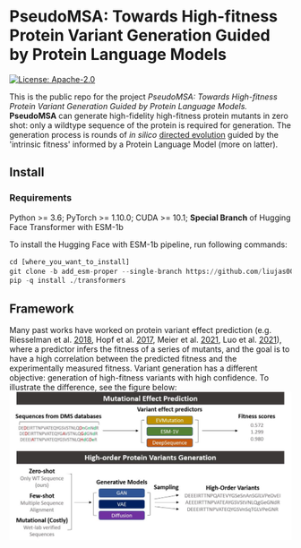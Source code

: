 # PseudoMSA: Towards High-fitness Protein Variant Generation Guided by Protein Language Models

[![License: Apache-2.0](https://img.shields.io/badge/License-Apache-2.svg)](https://opensource.org/licenses/Apache-2.0)

This is the public repo for the project *PseudoMSA: Towards High-fitness Protein Variant Generation Guided by Protein Language Models.* **PseudoMSA** can generate high-fidelity high-fitness protein mutants in zero shot: only a wildtype sequence of the protein is required for generation. The generation process is rounds of _in silico_ <a href="https://en.wikipedia.org/wiki/Directed_evolution" title="DE">directed evolution</a> guided by the 'intrinsic fitness' informed by a Protein Language Model (more on latter).

## Install
### Requirements 
Python >= 3.6; PyTorch >= 1.10.0; CUDA >= 10.1; **Special Branch** of Hugging Face Transformer with ESM-1b

To install the Hugging Face with ESM-1b pipeline, run following commands:
```python
cd [where_you_want_to_install]
git clone -b add_esm-proper --single-branch https://github.com/liujas000/transformers.git 
pip -q install ./transformers
```

## Framework
Many past works have worked on protein variant effect prediction (e.g. Riesselman et al. [2018](https://www.nature.com/articles/s41592-018-0138-4), Hopf et al. [2017](https://www.nature.com/articles/nbt.3769), Meier et al. [2021](https://www.biorxiv.org/content/10.1101/2021.07.09.450648v2), Luo et al. [2021](https://www.nature.com/articles/s41467-021-25976-8)), where a predictor infers the fitness of a series of mutants, and the goal is to have a high correlation between the predicted fitness and the experimentally measured fitness. Variant generation has a different objective: generation of high-fitness variants with high confidence. To illustrate the difference, see the figure below:
![image](README/effect_vs_gen.jpg)

  